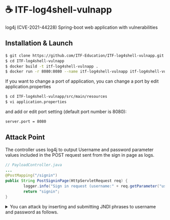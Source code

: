 # ☕ ITF-log4shell-vulnapp
log4j (CVE-2021-44228) Spring-boot web application with vulnerabilities

## Installation & Launch
```bash
$ git clone https://github.com/ITF-Education/ITF-log4shell-vulnapp.git
$ cd ITF-log4shell-vulnapp
$ docker build -t itf-log4shell-vulnapp .
$ docker run -r 8080:8080 --name itf-log4shell-vulnapp itf-log4shell-vulnapp
```
If you want to change a port of application, you can change a port by edit application.properties
```bash
$ cd ITF-log4shell-vulnapp/src/main/resources
$ vi application.properties
```
and add or edit port setting (default port number is 8080):
```bash
server.port = 8080
```

## Attack Point
The controller uses log4j to output Username and password parameter values included in the POST request sent from the sign in page as logs.
```java
// PayloadController.java
...
@PostMapping("/signin")
public String PostSigninPage(HttpServletRequest req) {
        logger.info("Sign in request (username:" + req.getParameter("username") + ", password:" + req.getParameter("password") + ")");
        return "signin";
}
```
<details>
<summary>You can attack by inserting and submitting JNDI phrases to username and password as follows.</summary>
<br>
<img src="./image/signin1.png">
</details>